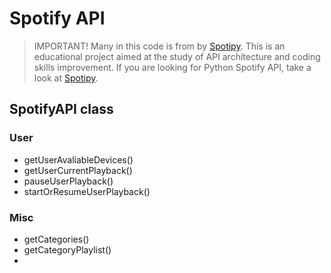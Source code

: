 # Spotify API

> IMPORTANT! Many in this code is from by [Spotipy](https://github.com/plamere/spotipy/). This is an educational project aimed at the study of API architecture and coding skills improvement. If you are looking for Python Spotify API, take a look at [Spotipy](https://github.com/plamere/spotipy/).

## SpotifyAPI class

### User

- getUserAvaliableDevices()
- getUserCurrentPlayback()
- pauseUserPlayback()
- startOrResumeUserPlayback()

### Misc

- getCategories()
- getCategoryPlaylist()
- 